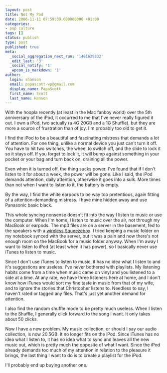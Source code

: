 ```yaml
---
layout: post
title: Not My Pod
date: 2006-11-11 07:59:39.000000000 +01:00
categories:
- pop culture
tags: []
status: publish
type: post
published: true
meta:
  _social_aggregation_next_run: '1401629532'
  _edit_last: '3'
  _social_notify: '1'
  _wpcom_is_markdown: '1'
author:
  login: shanson
  email: papascott-wp@gmail.com
  display_name: PapaScott
  first_name: Scott
  last_name: Hanson
---
```

<p>With the hoopla recently (at least in the Mac fanboy world) over the 5th anniversary of the iPod, it occurred to me that I've never really figured  it out. I own a iPod, two actually (a 4G 20GB and a 1G Shuffle), but they are more a source of frustration than of joy. I'm probably too old to get it.</p>
<p>I find the iPod to be a beautiful and fascinating mistress that demands a lot of attention. For one thing, unlike a normal device you just can't turn it off. You have to hit two switches, the wheel to switch off, and the slide to lock it so it stays off. If you forget to lock it, it will bump against something in your pocket or your bag and turn back on, draining all the power.</p>
<p>Even when it is turned off, the thing sucks power. I've found that if I don't listen to it for about a week, the power will be gone. Like I said, the iPod demands attention, daily attention, otherwise it goes into a sulk. More times than not when I want to listen to it, the battery is empty.</p>
<p>By the way, I find the white earpods to be way too pretentious, again fitting of a attention-demanding mistress. I have mine hidden away and use Panasonic basic black.</p>
<p>This whole syncing nonsense doesn't fit into the way I listen to music or use the computer. When I'm home, I listen to music over the air, not through my MacBook or earpods. The mp3 files are on a server in the basement, fed to the speakers with a <a href="http://www.slimdevices.com/pi_squeezebox.html">wireless Squeezebox</a>. I tried keeping a music folder on my notebook synced with the server, but it was a pain and now there's not enough room on the MacBook for a music folder anyway. When I'm away I want to listen to iPod (at least when it has power), so I basically never use iTunes to listen to music.</p>
<p>Since I don't use iTunes to listen to music, it has no idea what I listen to and it's suggestions are useless. I've never bothered with playlists. My listening habits come from a time when music came on vinyl and you listened to a side at a time. At any rate, we have three listeners here at home, and I don't know how iTunes would sort my fine taste in music from that of my wife, and to ignore the stories that Christopher listens to. Needless to say, I haven't rated or tagged any files. That's just yet another demand for attention.</p>
<p>I also find the random shuffle mode to be pretty much useless. When I listen to the Shuffle, I generally click forward to the song I want. It only takes about 50 clicks.</p>
<p>Now I have a new problem. My music collection, or should I say our audio collection, is now 20.5GB. It no longer fits on the iPod. Since iTunes has no idea what I listen to, it has no idea what to sync and leaves all the new music out, which is pretty much the opposite of what I want. Since the iPod already demands too much of my attention in relation to the pleasure it brings, the last thing I want to do is to create a playlist for the iPod.</p>
<p>I'll probably end up buying another one.</p>
